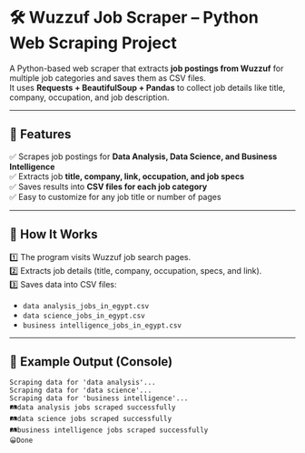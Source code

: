 # 🛠️ Wuzzuf Job Scraper – Python Web Scraping Project  

A Python-based web scraper that extracts **job postings from Wuzzuf** for multiple job categories and saves them as CSV files.  
It uses **Requests + BeautifulSoup + Pandas** to collect job details like title, company, occupation, and job description.  

---

## 📌 Features  
✅ Scrapes job postings for **Data Analysis, Data Science, and Business Intelligence**  
✅ Extracts job **title, company, link, occupation, and job specs**  
✅ Saves results into **CSV files for each job category**  
✅ Easy to customize for any job title or number of pages  

---

## 🎯 How It Works  
1️⃣ The program visits Wuzzuf job search pages.  
2️⃣ Extracts job details (title, company, occupation, specs, and link).  
3️⃣ Saves data into CSV files:  
   - `data analysis_jobs_in_egypt.csv`  
   - `data science_jobs_in_egypt.csv`  
   - `business intelligence_jobs_in_egypt.csv`  

---

## 📸 Example Output (Console)
```
Scraping data for 'data analysis'...
Scraping data for 'data science'...
Scraping data for 'business intelligence'...
🛤️data analysis jobs scraped successfully
🛤️data science jobs scraped successfully
🛤️business intelligence jobs scraped successfully
😀Done
```
